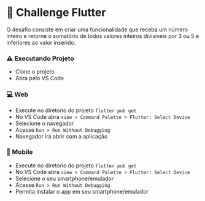 # :pushpin: Challenge Flutter

O desafio consiste em criar uma funcionalidade que receba um número inteiro e retorne o somatório de todos valores inteiros divisíveis por 3 ou 5 e inferiores ao valor inserido.

### :warning: Executando Projeto

* Clone o projeto
* Abra pelo VS Code
### :computer: Web
* Execute no diretorio do projeto `flutter pub get`
* No VS Code abra `view > Command Palette > Flutter: Select Device`
* Selecione o navegador
* Acesse `Run > Run Without Debugging`
* Navegador irá abrir com a aplicação

### :iphone: Mobile
* Execute no diretorio do projeto `flutter pub get`
* No VS Code abra `view > Command Palette > Flutter: Select Device`
* Selecione o seu smartphone/emulador
* Acesse `Run > Run Without Debugging`
* Permita instalar o app em seu smartphone/emulador
